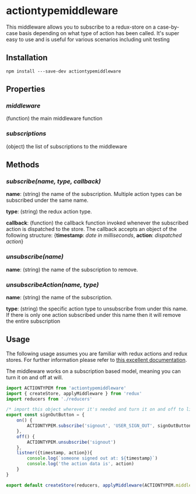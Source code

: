 # actiontypemiddleware
This middleware allows you to subscribe to a redux-store on a case-by-case basis depending on what type of action has been called. It's super easy to use and is useful for various scenarios including unit testing

## Installation
```
npm install ---save-dev actiontypemiddleware
```

## Properties
### *middleware*
(function) the main middleware function

### *subscriptions*
(object) the list of subscriptions to the middleware




## Methods
### *subscribe(name, type, callback)*
**name**: (string) the name of the subscription. Multiple action types can be subscribed under the same name.

**type**: (string) the redux action type.

**callback**: (function) the callback function invoked whenever the subscribed action is dispatched to the store.
The callback accepts an object of the following structure: {**timestamp**: *date in milliseconds*, **action**: *dispatched action*}

### *unsubscribe(name)*
**name**: (string) the name of the subscription to remove.

### *unsubscribeAction(name, type)*
**name**: (string) the name of the subscription.

**type**: (string) the specific action type to unsubscribe from under this name. If there is only one action subscribed under this name then it will remove the entire subscription


## Usage
The following usage assumes you are familiar with redux actions and redux stores. For further information please refer to [this excellent documentation](https://redux.js.org/docs/introduction/).

The middleware works on a subscription based model, meaning you can turn it on and off at will.

```javascript
import ACTIONTYPEM from 'actiontypemiddleware'
import { createStore, applyMiddleware } from 'redux'
import reducers from './reducers'

/* import this object wherever it's needed and turn it on and off to listen for actions */
export const signOutButton = {
    on() {
        ACTIONTYPEM.subscribe('signout', 'USER_SIGN_OUT', signOutButton.listener)
    },
    off() {
        ACTIONTYPEM.unsubscribe('signout')
    },
    listner({timestamp, action}){
        console.log(`someone signed out at: ${timestamp}`)
        console.log('the action data is', action)
    }
}

export default createStore(reducers, applyMiddleware(ACTIONTYPEM.middleware))
```
